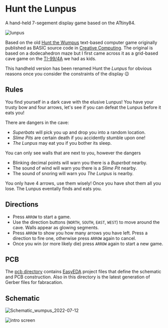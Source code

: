 # Hunt the Lunpus

A hand-held 7-segement display game based on the ATtiny84.

![lunpus](https://user-images.githubusercontent.com/16557/178653913-8a91fd65-4db3-4b30-b797-d2b1e6d01d4c.jpg)

Based on the old [Hunt the Wumpus](https://en.wikipedia.org/wiki/Hunt_the_Wumpus) text-based computer game originally published as BASIC source code in [Creative Computing](https://en.wikipedia.org/wiki/Creative_Computing_(magazine)). The original is based on a dodecahedron maze but I first came across it as a grid-based cave game on the [TI-99/4A](https://en.wikipedia.org/wiki/TI-99/4A) we had as kids.

This handheld version has been renamed Hunt the _Lunpus_ for obvious reasons once you consider the constraints of the display 😉

## Rules

You find yourself in a dark cave with the elusive Lunpus! You have your trusty bow and four arrows, let's see if you can defeat the Lunpus before it eats you!

There are dangers in the cave:

* *Superbats* will pick you up and drop you into a random location.
* *Slime Pits* are certain death if you accidently stumble upon one!
* *The Lunpus* may eat you if you bother its sleep.

You can only see walls that are next to you, however the dangers 
* Blinking decimal points will warn you there is a *Buperbat* nearby.
* The sound of wind will warn you there is a *Slime Pit* nearby.
* The sound of snoring will warn you *The Lunpus* is nearby.

You only have 4 arrows, use them wisely! Once you have shot them all you lose. The Lunpus eventally finds and eats you.

## Directions

* Press `ARROW` to start a game.
* Use the direction buttons (`NORTH`, `SOUTH`, `EAST`, `WEST`) to move around the cave. Walls appear as glowing segments.
* Press `ARROW` to show you how many arrows you have left. Press a direction to fire one, otherwise press `ARROW` again to cancel.
* Once you win (or more likely die) press `ARROW` again to start a new game.

## PCB

The [pcb directory](https://github.com/dmcinnes/lunpus/tree/main/pcb) contains [EasyEDA](https://easyeda.com/) project files that define the schematic and PCB construction. Also in this directory is the latest generation of Gerber files for fabracation.

## Schematic

![Schematic_wumpus_2022-07-12](https://user-images.githubusercontent.com/16557/178660201-9c5f815e-daab-49e6-a2a7-c4c80a61295c.svg)

![intro screen](https://user-images.githubusercontent.com/16557/178656952-58d82706-e010-420b-a561-4aeffd06e17f.gif)
